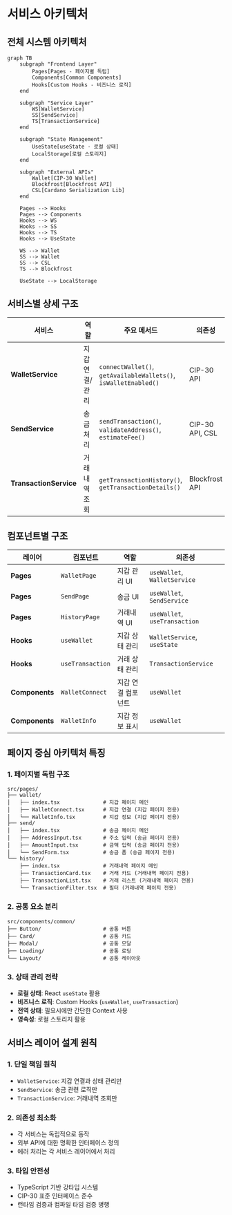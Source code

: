 # 서비스 아키텍처

## 전체 시스템 아키텍처

```mermaid
graph TB
    subgraph "Frontend Layer"
        Pages[Pages - 페이지별 독립]
        Components[Common Components]
        Hooks[Custom Hooks - 비즈니스 로직]
    end

    subgraph "Service Layer"
        WS[WalletService]
        SS[SendService]
        TS[TransactionService]
    end

    subgraph "State Management"
        UseState[useState - 로컬 상태]
        LocalStorage[로컬 스토리지]
    end

    subgraph "External APIs"
        Wallet[CIP-30 Wallet]
        Blockfrost[Blockfrost API]
        CSL[Cardano Serialization Lib]
    end

    Pages --> Hooks
    Pages --> Components
    Hooks --> WS
    Hooks --> SS
    Hooks --> TS
    Hooks --> UseState

    WS --> Wallet
    SS --> Wallet
    SS --> CSL
    TS --> Blockfrost

    UseState --> LocalStorage
```

## 서비스별 상세 구조

| 서비스                 | 역할           | 주요 메서드                                                     | 의존성          |
| ---------------------- | -------------- | --------------------------------------------------------------- | --------------- |
| **WalletService**      | 지갑 연결/관리 | `connectWallet()`, `getAvailableWallets()`, `isWalletEnabled()` | CIP-30 API      |
| **SendService**        | 송금 처리      | `sendTransaction()`, `validateAddress()`, `estimateFee()`       | CIP-30 API, CSL |
| **TransactionService** | 거래내역 조회  | `getTransactionHistory()`, `getTransactionDetails()`            | Blockfrost API  |

## 컴포넌트별 구조

| 레이어         | 컴포넌트         | 역할               | 의존성                        |
| -------------- | ---------------- | ------------------ | ----------------------------- |
| **Pages**      | `WalletPage`     | 지갑 관리 UI       | `useWallet`, `WalletService`  |
| **Pages**      | `SendPage`       | 송금 UI            | `useWallet`, `SendService`    |
| **Pages**      | `HistoryPage`    | 거래내역 UI        | `useWallet`, `useTransaction` |
| **Hooks**      | `useWallet`      | 지갑 상태 관리     | `WalletService`, `useState`   |
| **Hooks**      | `useTransaction` | 거래 상태 관리     | `TransactionService`          |
| **Components** | `WalletConnect`  | 지갑 연결 컴포넌트 | `useWallet`                   |
| **Components** | `WalletInfo`     | 지갑 정보 표시     | `useWallet`                   |

## 페이지 중심 아키텍처 특징

### 1. 페이지별 독립 구조

```
src/pages/
├── wallet/
│   ├── index.tsx              # 지갑 페이지 메인
│   ├── WalletConnect.tsx      # 지갑 연결 (지갑 페이지 전용)
│   └── WalletInfo.tsx         # 지갑 정보 (지갑 페이지 전용)
├── send/
│   ├── index.tsx              # 송금 페이지 메인
│   ├── AddressInput.tsx       # 주소 입력 (송금 페이지 전용)
│   ├── AmountInput.tsx        # 금액 입력 (송금 페이지 전용)
│   └── SendForm.tsx           # 송금 폼 (송금 페이지 전용)
└── history/
    ├── index.tsx              # 거래내역 페이지 메인
    ├── TransactionCard.tsx    # 거래 카드 (거래내역 페이지 전용)
    ├── TransactionList.tsx    # 거래 리스트 (거래내역 페이지 전용)
    └── TransactionFilter.tsx  # 필터 (거래내역 페이지 전용)
```

### 2. 공통 요소 분리

```
src/components/common/
├── Button/                    # 공통 버튼
├── Card/                      # 공통 카드
├── Modal/                     # 공통 모달
├── Loading/                   # 공통 로딩
└── Layout/                    # 공통 레이아웃
```

### 3. 상태 관리 전략

- **로컬 상태**: React `useState` 활용
- **비즈니스 로직**: Custom Hooks (`useWallet`, `useTransaction`)
- **전역 상태**: 필요시에만 간단한 Context 사용
- **영속성**: 로컬 스토리지 활용

## 서비스 레이어 설계 원칙

### 1. 단일 책임 원칙

- `WalletService`: 지갑 연결과 상태 관리만
- `SendService`: 송금 관련 로직만
- `TransactionService`: 거래내역 조회만

### 2. 의존성 최소화

- 각 서비스는 독립적으로 동작
- 외부 API에 대한 명확한 인터페이스 정의
- 에러 처리는 각 서비스 레이어에서 처리

### 3. 타입 안전성

- TypeScript 기반 강타입 시스템
- CIP-30 표준 인터페이스 준수
- 런타임 검증과 컴파일 타임 검증 병행
